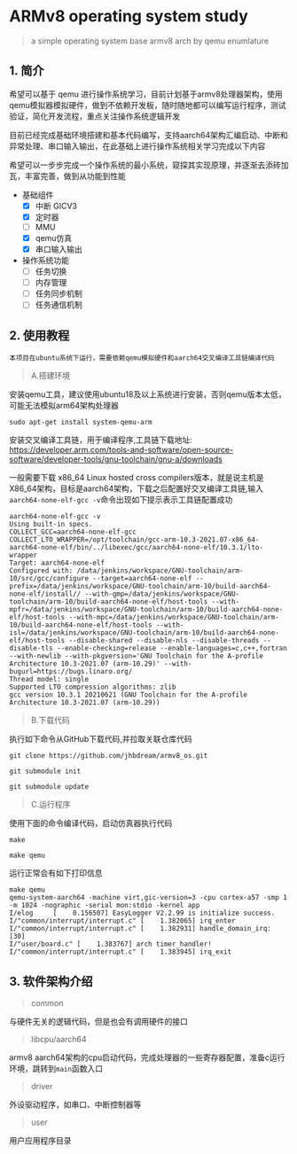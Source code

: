 # ARMv8 operating system study
> a simple operating system base armv8 arch by qemu enumlature

## 1. 简介
希望可以基于 qemu 进行操作系统学习，目前计划基于armv8处理器架构，使用qemu模拟器模拟硬件，做到不依赖开发板，随时随地都可以编写运行程序，测试验证，简化开发流程，重点关注操作系统逻辑开发

目前已经完成基础环境搭建和基本代码编写，支持aarch64架构汇编启动、中断和异常处理、串口输入输出，在此基础上进行操作系统相关学习完成以下内容

希望可以一步步完成一个操作系统的最小系统，窥探其实现原理，并逐渐去添砖加瓦，丰富完善，做到从功能到性能

- 基础组件
    - [x] 中断 GICV3
    - [x] 定时器
    - [ ] MMU
    - [x] qemu仿真
    - [x] 串口输入输出

- 操作系统功能
    - [ ] 任务切换
    - [ ] 内存管理
    - [ ] 任务同步机制
    - [ ] 任务通信机制

## 2. 使用教程
    本项目在ubuntu系统下运行，需要依赖qemu模拟硬件和aarch64交叉编译工具链编译代码

> A.搭建环境

安装qemu工具，建议使用ubuntu18及以上系统进行安装，否则qemu版本太低，可能无法模拟arm64架构处理器

```shell
sudo apt-get install system-qemu-arm
```
安装交叉编译工具链，用于编译程序,工具链下载地址:
 https://developer.arm.com/tools-and-software/open-source-software/developer-tools/gnu-toolchain/gnu-a/downloads

 一般需要下载 x86_64 Linux hosted cross compilers版本，就是说主机是X86_64架构，目标是aarch64架构，下载之后配置好交叉编译工具链,输入`aarch64-none-elf-gcc -v`命令出现如下提示表示工具链配置成功

 ```
aarch64-none-elf-gcc -v
Using built-in specs.
COLLECT_GCC=aarch64-none-elf-gcc
COLLECT_LTO_WRAPPER=/opt/toolchain/gcc-arm-10.3-2021.07-x86_64-aarch64-none-elf/bin/../libexec/gcc/aarch64-none-elf/10.3.1/lto-wrapper
Target: aarch64-none-elf
Configured with: /data/jenkins/workspace/GNU-toolchain/arm-10/src/gcc/configure --target=aarch64-none-elf --prefix=/data/jenkins/workspace/GNU-toolchain/arm-10/build-aarch64-none-elf/install// --with-gmp=/data/jenkins/workspace/GNU-toolchain/arm-10/build-aarch64-none-elf/host-tools --with-mpfr=/data/jenkins/workspace/GNU-toolchain/arm-10/build-aarch64-none-elf/host-tools --with-mpc=/data/jenkins/workspace/GNU-toolchain/arm-10/build-aarch64-none-elf/host-tools --with-isl=/data/jenkins/workspace/GNU-toolchain/arm-10/build-aarch64-none-elf/host-tools --disable-shared --disable-nls --disable-threads --disable-tls --enable-checking=release --enable-languages=c,c++,fortran --with-newlib --with-pkgversion='GNU Toolchain for the A-profile Architecture 10.3-2021.07 (arm-10.29)' --with-bugurl=https://bugs.linaro.org/
Thread model: single
Supported LTO compression algorithms: zlib
gcc version 10.3.1 20210621 (GNU Toolchain for the A-profile Architecture 10.3-2021.07 (arm-10.29))
 ```


> B.下载代码

执行如下命令从GitHub下载代码,并拉取关联仓库代码

```
git clone https://github.com/jhbdream/armv8_os.git

git submodule init

git submodule update
```

> C.运行程序

使用下面的命令编译代码，启动仿真器执行代码

```
make

make qemu
```
运行正常会有如下打印信息

```
make qemu
qemu-system-aarch64 -machine virt,gic-version=3 -cpu cortex-a57 -smp 1 -m 1024 -nographic -serial mon:stdio -kernel app
I/elog     [    0.156507] EasyLogger V2.2.99 is initialize success.
I/"common/interrupt/interrupt.c" [    1.382065] irq_enter
I/"common/interrupt/interrupt.c" [    1.382931] handle_domain_irq: [30]
I/"user/board.c" [    1.383767] arch timer_handler!
I/"common/interrupt/interrupt.c" [    1.383945] irq_exit
```

## 3. 软件架构介绍
> common

与硬件无关的逻辑代码，但是也会有调用硬件的接口

> libcpu/aarch64

armv8 aarch64架构的cpu启动代码，完成处理器的一些寄存器配置，准备c运行环境，跳转到`main`函数入口

> driver

外设驱动程序，如串口、中断控制器等

> user

用户应用程序目录
